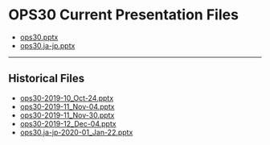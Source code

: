<!--
This is a machine generated file,
and should not be edited,
as it will be overwritten with future updates.

If you have questions around this process
please contact Scott Cate
-->

# OPS30 Current Presentation Files

- [ops30.pptx](https://globaleventcdn.blob.core.windows.net/assets/ops/ops30/ops30.pptx)
- [ops30.ja-jp.pptx](https://globaleventcdn.blob.core.windows.net/assets/ops/ops30/ops30.ja-jp.pptx)
---
## Historical Files
- [ops30-2019-10_Oct-24.pptx](https://globaleventcdn.blob.core.windows.net/assets/ops/ops30/ops30-2019-10_Oct-24.pptx)
- [ops30-2019-11_Nov-04.pptx](https://globaleventcdn.blob.core.windows.net/assets/ops/ops30/ops30-2019-11_Nov-04.pptx)
- [ops30-2019-11_Nov-30.pptx](https://globaleventcdn.blob.core.windows.net/assets/ops/ops30/ops30-2019-11_Nov-30.pptx)
- [ops30-2019-12_Dec-04.pptx](https://globaleventcdn.blob.core.windows.net/assets/ops/ops30/ops30-2019-12_Dec-04.pptx)
- [ops30.ja-jp-2020-01_Jan-22.pptx](https://globaleventcdn.blob.core.windows.net/assets/ops/ops30/ops30.ja-jp-2020-01_Jan-22.pptx)


